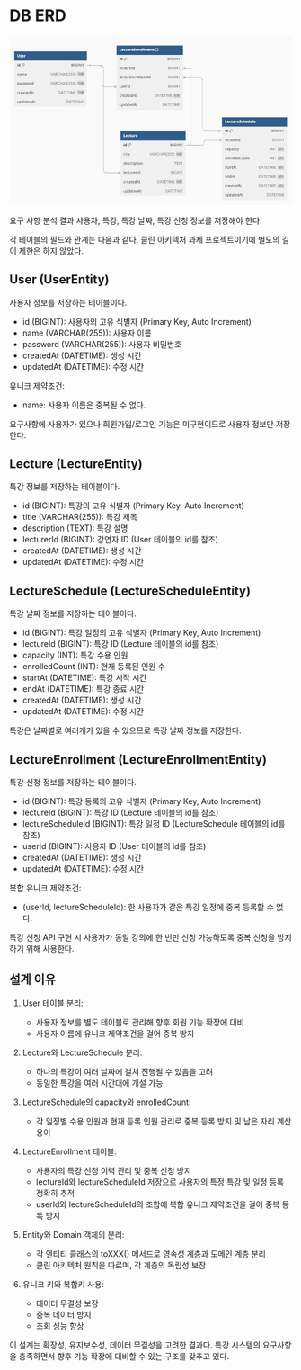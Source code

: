 # DB ERD

![ERD](./images/erd.png)

요구 사항 분석 결과 사용자, 특강, 특강 날짜, 특강 신청 정보를 저장해야 한다.

각 테이블의 필드와 관계는 다음과 같다.
클린 아키텍처 과제 프로젝트이기에 별도의 길이 제한은 하지 않았다.

## User (UserEntity)

사용자 정보를 저장하는 테이블이다.

- id (BIGINT): 사용자의 고유 식별자 (Primary Key, Auto Increment)
- name (VARCHAR(255)): 사용자 이름
- password (VARCHAR(255)): 사용자 비밀번호
- createdAt (DATETIME): 생성 시간
- updatedAt (DATETIME): 수정 시간

유니크 제약조건:

- name: 사용자 이름은 중복될 수 없다.

요구사항에 사용자가 있으나 회원가입/로그인 기능은 미구현이므로 사용자 정보만 저장한다.

## Lecture (LectureEntity)

특강 정보를 저장하는 테이블이다.

- id (BIGINT): 특강의 고유 식별자 (Primary Key, Auto Increment)
- title (VARCHAR(255)): 특강 제목
- description (TEXT): 특강 설명
- lecturerId (BIGINT): 강연자 ID (User 테이블의 id를 참조)
- createdAt (DATETIME): 생성 시간
- updatedAt (DATETIME): 수정 시간

## LectureSchedule (LectureScheduleEntity)

특강 날짜 정보를 저장하는 테이블이다.

- id (BIGINT): 특강 일정의 고유 식별자 (Primary Key, Auto Increment)
- lectureId (BIGINT): 특강 ID (Lecture 테이블의 id를 참조)
- capacity (INT): 특강 수용 인원
- enrolledCount (INT): 현재 등록된 인원 수
- startAt (DATETIME): 특강 시작 시간
- endAt (DATETIME): 특강 종료 시간
- createdAt (DATETIME): 생성 시간
- updatedAt (DATETIME): 수정 시간

특강은 날짜별로 여러개가 있을 수 있으므로 특강 날짜 정보를 저장한다.

## LectureEnrollment (LectureEnrollmentEntity)

특강 신청 정보를 저장하는 테이블이다.

- id (BIGINT): 특강 등록의 고유 식별자 (Primary Key, Auto Increment)
- lectureId (BIGINT): 특강 ID (Lecture 테이블의 id를 참조)
- lectureScheduleId (BIGINT): 특강 일정 ID (LectureSchedule 테이블의 id를 참조)
- userId (BIGINT): 사용자 ID (User 테이블의 id를 참조)
- createdAt (DATETIME): 생성 시간
- updatedAt (DATETIME): 수정 시간

복합 유니크 제약조건:

- (userId, lectureScheduleId): 한 사용자가 같은 특강 일정에 중복 등록할 수 없다.

특강 신청 API 구현 시 사용자가 동일 강의에 한 번만 신청 가능하도록 중복 신청을 방지하기 위해 사용한다.

## 설계 이유

1. User 테이블 분리:
    - 사용자 정보를 별도 테이블로 관리해 향후 회원 기능 확장에 대비
    - 사용자 이름에 유니크 제약조건을 걸어 중복 방지

2. Lecture와 LectureSchedule 분리:
    - 하나의 특강이 여러 날짜에 걸쳐 진행될 수 있음을 고려
    - 동일한 특강을 여러 시간대에 개설 가능

3. LectureSchedule의 capacity와 enrolledCount:
    - 각 일정별 수용 인원과 현재 등록 인원 관리로 중복 등록 방지 및 남은 자리 계산 용이

4. LectureEnrollment 테이블:
    - 사용자의 특강 신청 이력 관리 및 중복 신청 방지
    - lectureId와 lectureScheduleId 저장으로 사용자의 특정 특강 및 일정 등록 정확히 추적
    - userId와 lectureScheduleId의 조합에 복합 유니크 제약조건을 걸어 중복 등록 방지

5. Entity와 Domain 객체의 분리:
    - 각 엔티티 클래스의 toXXX() 메서드로 영속성 계층과 도메인 계층 분리
    - 클린 아키텍처 원칙을 따르며, 각 계층의 독립성 보장

6. 유니크 키와 복합키 사용:
    - 데이터 무결성 보장
    - 중복 데이터 방지
    - 조회 성능 향상

이 설계는 확장성, 유지보수성, 데이터 무결성을 고려한 결과다. 특강 시스템의 요구사항을 충족하면서 향후 기능 확장에 대비할 수 있는 구조를 갖추고 있다.
